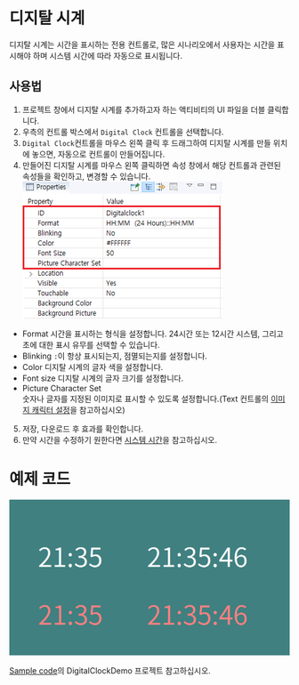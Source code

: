 # 디지탈 시계
디지탈 시계는 시간을 표시하는 전용 컨트롤로, 많은 시나리오에서 사용자는 시간을 표시해야 하며 시스템 시간에 따라 자동으로 표시됩니다.

## 사용법
1. 프로젝트 창에서 디지탈 시계를 추가하고자 하는 액티비티의 UI 파일을 더블 클릭합니다.
2. 우측의 컨트롤 박스에서 `Digital Clock` 컨트롤을 선택합니다.
3. `Digital Clock`컨트롤을 마우스 왼쪽 클릭 후 드래그하여 디지탈 시계를 만들 위치에 놓으면, 자동으로 컨트롤이 만들어집니다.
4. 만들어진 디지탈 시계를 마우스 왼쪽 클릭하면 속성 창에서 해당 컨트롤과 관련된 속성들을 확인하고, 변경할 수 있습니다.  
	![](assets/clock/clock1.png)
	
  * Format
	시간을 표시하는 형식을 설정합니다. 24시간 또는 12시간 시스템, 그리고 초에 대한 표시 유무를 선택할 수 있습니다. 
  * Blinking
	`:`이 항상 표시되는지, 점멸되는지를 설정합니다.
  * Color
	디지탈 시계의 글자 색을 설정합니다.
  * Font size
	디지탈 시계의 글자 크기를 설정합니다.
  * Picture Character Set  
	숫자나 글자를 지정된 이미지로 표시할 수 있도록 설정합니다.(Text 컨트롤의 [이미지 캐릭터 설정](textview.md)을 참고하십시오)
5. 저장, 다운로드 후 효과를 확인합니다.
6. 만약 시간을 수정하기 원한다면 [시스템 시간](system_time.md)을 참고하십시오.

# 예제 코드 
![](assets/clock/example.png) 

[Sample code](demo_download.md#demo_download)의 DigitalClockDemo 프로젝트 참고하십시오.